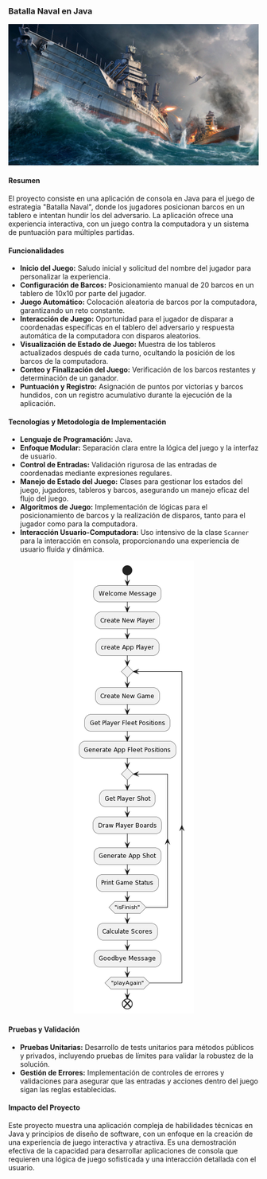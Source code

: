 ### Batalla Naval en Java

<p align="center">
  <img src="./docs/_images/img.png" alt="BATALLA NAVAL"/>
</p>

#### Resumen
El proyecto consiste en una aplicación de consola en Java para el juego de estrategia "Batalla Naval", donde los jugadores posicionan barcos en un tablero e intentan hundir los del adversario. La aplicación ofrece una experiencia interactiva, con un juego contra la computadora y un sistema de puntuación para múltiples partidas.

#### Funcionalidades
- **Inicio del Juego:** Saludo inicial y solicitud del nombre del jugador para personalizar la experiencia.
- **Configuración de Barcos:** Posicionamiento manual de 20 barcos en un tablero de 10x10 por parte del jugador.
- **Juego Automático:** Colocación aleatoria de barcos por la computadora, garantizando un reto constante.
- **Interacción de Juego:** Oportunidad para el jugador de disparar a coordenadas específicas en el tablero del adversario y respuesta automática de la computadora con disparos aleatorios.
- **Visualización de Estado de Juego:** Muestra de los tableros actualizados después de cada turno, ocultando la posición de los barcos de la computadora.
- **Conteo y Finalización del Juego:** Verificación de los barcos restantes y determinación de un ganador.
- **Puntuación y Registro:** Asignación de puntos por victorias y barcos hundidos, con un registro acumulativo durante la ejecución de la aplicación.

#### Tecnologías y Metodología de Implementación
- **Lenguaje de Programación:** Java.
- **Enfoque Modular:** Separación clara entre la lógica del juego y la interfaz de usuario.
- **Control de Entradas:** Validación rigurosa de las entradas de coordenadas mediante expresiones regulares.
- **Manejo de Estado del Juego:** Clases para gestionar los estados del juego, jugadores, tableros y barcos, asegurando un manejo eficaz del flujo del juego.
- **Algoritmos de Juego:** Implementación de lógicas para el posicionamiento de barcos y la realización de disparos, tanto para el jugador como para la computadora.
- **Interacción Usuario-Computadora:** Uso intensivo de la clase `Scanner` para la interacción en consola, proporcionando una experiencia de usuario fluida y dinámica.

<p align="center">
  <img src="./docs/_images/img_1.png" alt="DIAGRAMA"/>
</p>

#### Pruebas y Validación
- **Pruebas Unitarias:** Desarrollo de tests unitarios para métodos públicos y privados, incluyendo pruebas de límites para validar la robustez de la solución.
- **Gestión de Errores:** Implementación de controles de errores y validaciones para asegurar que las entradas y acciones dentro del juego sigan las reglas establecidas.

#### Impacto del Proyecto
Este proyecto muestra una aplicación compleja de habilidades técnicas en Java y principios de diseño de software, con un enfoque en la creación de una experiencia de juego interactiva y atractiva. Es una demostración efectiva de la capacidad para desarrollar aplicaciones de consola que requieren una lógica de juego sofisticada y una interacción detallada con el usuario.
